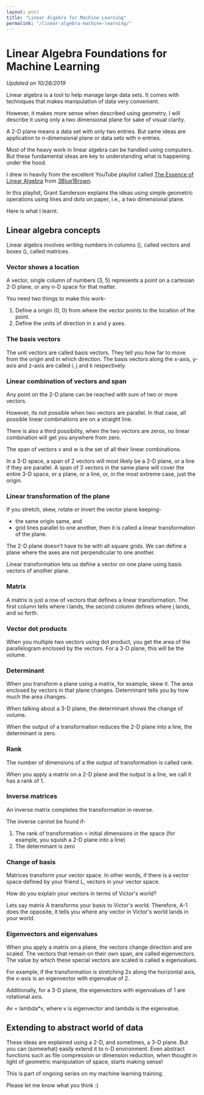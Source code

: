 ```yaml
---
layout: post
title: "Linear Algebra for Machine Learning"
permalink: "/linear-algebra-machine-learning/"
---
```


# Linear Algebra Foundations for Machine Learning
_Updated on 10/26/2019_

Linear algebra is a tool to help manage large data sets. It comes with techniques that makes manipulation of data very convenient.

However, it makes more sense when described using geometry. I will describe it using only a two dimensional plane for sake of visual clarity.

A 2-D plane means a data set with only two entries. But same ideas are application to n-dimensional plane or data sets with n entries.

Most of the heavy work in linear algebra can be handled using computers. But these fundamental ideas are key to understanding what is happening under the hood.

I drew in heavily from the excellent YouTube playlist called [The Essence of Linear Algebra](https://www.youtube.com/watch?v=fNk_zzaMoSs&list=PLZHQObOWTQDPD3MizzM2xVFitgF8hE_ab) from [3Blue1Brown](https://www.youtube.com/channel/UCYO_jab_esuFRV4b17AJtAw).

In this playlist, Grant Sanderson explains the ideas using simple geometric operations using lines and dots on paper, i.e., a two dimensional plane.

Here is what I learnt.

## Linear algebra concepts
Linear algebra involves writing numbers in columns (), called vectors and boxes (), called matrices.

### Vector shows a location
A vector, single column of numbers (3, 5) represents a point on a cartesian 2-D plane, or any n-D space for that matter.

You need two things to make this work-
1. Define a origin (0, 0) from where the vector points to the location of the point.
2. Define the units of direction in x and y axes.  

### The basis vectors
The unit vectors are called basis vectors. They tell you how far to move from the origin and in which direction. The basis vectors along the x-axis, y-axis and z-axis are called i, j and k respectively.

### Linear combination of vectors and span
Any point on the 2-D plane can be reached with sum of two or more vectors.

However, its not possible when two vectors are parallel. In that case, all possible linear combinations are on a straight line.

There is also a third possibility, when the two vectors are zeros, no linear combination will get you anywhere from zero.

The span of vectors v and w is the set of all their linear combinations.

In a 3-D space, a span of 2 vectors will most likely be a 2-D plane, or a line if they are parallel. A span of 3 vectors in the same plane will cover the entire 3-D space, or a plane, or a line, or, in the most extreme case, just the origin.

### Linear transformation of the plane
If you stretch, skew, rotate or invert the vector plane keeping-
* the same origin same, and
* grid lines parallel to one another,
then it is called a linear transformation of the plane.

The 2-D plane doesn't have to be with all square grids. We can define a plane where the axes are not perpendicular to one another.

Linear transformation lets us define a vector on one plane using basis vectors of another plane.

### Matrix
A matrix is just a row of vectors that defines a linear transformation. The first column tells where i lands, the second column defines where j lands, and so forth.

### Vector dot products
When you multiple two vectors using dot product, you get the area of the parallelogram enclosed by the vectors. For a 3-D plane, this will be the volume.

### Determinant
When you transform a plane using a matrix, for example, skew it. The area enclosed by vectors in that plane changes. Determinant tells you by how much the area changes.

When talking about a 3-D plane, the determinant shows the change of volume.

When the output of a transformation reduces the 2-D plane into a line, the determinant is zero.

### Rank
The number of dimensions of a the output of transformation is called rank.

When you apply a matrix on a 2-D plane and the output is a line, we call it has a rank of 1.

### Inverse matrices
An inverse matrix completes the transformation in reverse.

The inverse cannot be found if-
1. The rank of transformation < initial dimensions in the space (for example, you squish a 2-D plane into a line)
2. The determinant is zero

### Change of basis <Incomplete>
Matrices transform your vector space. In other words, if there is a vector space defined by your friend L,  vectors in your vector space.

How do you explain your vectors in terms of Victor's world?

Lets say matrix A transforms your basis to Victor's world. Therefore, A-1 does the opposite, it tells you where any vector in Victor's world lands in your world.

### Eigenvectors and eigenvalues
When you apply a matrix on a plane, the vectors change direction and are scaled. The vectors that remain on their own span, are called eigenvectors. The value by which these special vectors are scaled is called a eigenvalues.

For example, if the transformation is stretching 2x along the horizontal axis, the x-axis is an eigenvector with eigenvalue of 2.

Additionally, for a 3-D plane, the eigenvectors with eigenvalues of 1 are rotational axis.

Av = lambda*v, where v is eigenvector and lambda is the eigenvalue.

## Extending to abstract world of data
These ideas are explained using a 2-D, and sometimes, a 3-D plane. But you can (somewhat) easily extend it to n-D environment. Even abstract functions such as file compression or dimension reduction, when thought in light of geometric manipulation of space, starts making sense!

This is part of ongoing series on my machine learning training.

Please let me know what you think :)
